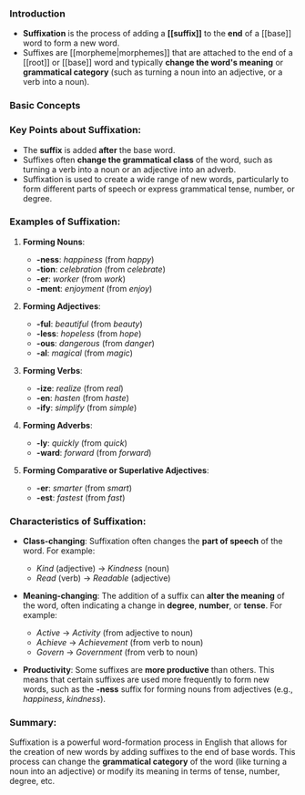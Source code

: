 ### Introduction
- **Suffixation** is the process of adding a **[[suffix]]** to the **end** of a [[base]] word to form a new word. 
- Suffixes are [[morpheme|morphemes]] that are attached to the end of a [[root]] or [[base]] word and typically **change the word's meaning** or **grammatical category** (such as turning a noun into an adjective, or a verb into a noun).




### Basic Concepts




### Key Points about Suffixation:

- The **suffix** is added **after** the base word.
- Suffixes often **change the grammatical class** of the word, such as turning a verb into a noun or an adjective into an adverb.
- Suffixation is used to create a wide range of new words, particularly to form different parts of speech or express grammatical tense, number, or degree.

### Examples of Suffixation:

1. **Forming Nouns**:
    
    - **-ness**: _happiness_ (from _happy_)
    - **-tion**: _celebration_ (from _celebrate_)
    - **-er**: _worker_ (from _work_)
    - **-ment**: _enjoyment_ (from _enjoy_)
2. **Forming Adjectives**:
    
    - **-ful**: _beautiful_ (from _beauty_)
    - **-less**: _hopeless_ (from _hope_)
    - **-ous**: _dangerous_ (from _danger_)
    - **-al**: _magical_ (from _magic_)
3. **Forming Verbs**:
    
    - **-ize**: _realize_ (from _real_)
    - **-en**: _hasten_ (from _haste_)
    - **-ify**: _simplify_ (from _simple_)
4. **Forming Adverbs**:
    
    - **-ly**: _quickly_ (from _quick_)
    - **-ward**: _forward_ (from _forward_)
5. **Forming Comparative or Superlative Adjectives**:
    
    - **-er**: _smarter_ (from _smart_)
    - **-est**: _fastest_ (from _fast_)

### Characteristics of Suffixation:

- **Class-changing**: Suffixation often changes the **part of speech** of the word. For example:
    
    - _Kind_ (adjective) → _Kindness_ (noun)
    - _Read_ (verb) → _Readable_ (adjective)
- **Meaning-changing**: The addition of a suffix can **alter the meaning** of the word, often indicating a change in **degree**, **number**, or **tense**. For example:
    
    - _Active_ → _Activity_ (from adjective to noun)
    - _Achieve_ → _Achievement_ (from verb to noun)
    - _Govern_ → _Government_ (from verb to noun)
- **Productivity**: Some suffixes are **more productive** than others. This means that certain suffixes are used more frequently to form new words, such as the **-ness** suffix for forming nouns from adjectives (e.g., _happiness_, _kindness_).
    

### Summary:

Suffixation is a powerful word-formation process in English that allows for the creation of new words by adding suffixes to the end of base words. This process can change the **grammatical category** of the word (like turning a noun into an adjective) or modify its meaning in terms of tense, number, degree, etc.